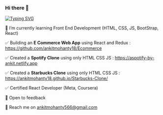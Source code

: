 ### Hi there 👋

[![Typing SVG](https://readme-typing-svg.herokuapp.com/?lines=Front+End+Developer;On+100+Days+of+Code+Challenge)](https://git.io/typing-svg)
<!--
**ankitmohanty18/ankitmohanty18** is a ✨ _special_ ✨ repository because its `README.md` (this file) appears on your GitHub profile.

Here are some ideas to get you started:

 - 🔭 I’m currently working on
🌱 I’m currently learning Front End Development (HTML, CSS & JS)  

- 👯 I’m looking to collaborate on ...
- 🤔 I’m looking for help with ...
- 💬 Ask me about ...
- 📫 How to reach me: ...
- 😄 Pronouns: ...
- ⚡ Fun fact: ...
-->
🌱 I’m currently learning Front End Development (HTML, CSS, JS, BootStrap, React)  

✅ Building an **E Commerce Web App** using React and Redux : https://github.com/ankitmohanty18/Ecommerce 

✅ Created a **Spotify Clone** using only HTML CSS JS : https://aspotify-by-ankit.netlify.app

✅ Created a **Starbucks Clone** using only HTML CSS JS : https://ankitmohanty18.github.io/Starbucks-Clone/

✅ Certified React Developer (Meta, Coursera)

💬 Open to feedback  

📧 Reach me on ankitmohanty566@gmail.com

